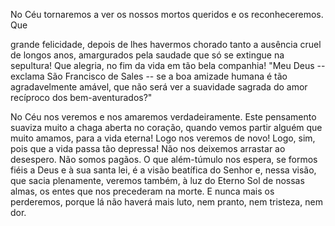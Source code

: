 
No Céu tornaremos a ver os nossos mortos queridos e os reconheceremos. Que

grande felicidade, depois de lhes havermos chorado tanto a ausência cruel de longos anos, amargurados pela saudade que só se extingue na sepultura! Que alegria, no fim da vida em tão bela companhia! "Meu Deus -- exclama São Francisco de Sales -- se a boa amizade humana é tão agradavelmente amável, que não será ver a suavidade sagrada do amor recíproco dos bem-aventurados?"

No Céu nos veremos e nos amaremos verdadeiramente. Este pensamento suaviza muito a chaga aberta no coração, quando vemos partir alguém que muito amamos, para a vida eterna! Logo nos veremos de novo! Logo, sim, pois que a vida passa tão depressa! Não nos deixemos arrastar ao desespero. Não somos pagãos. O que além-túmulo nos espera, se formos fiéis a Deus e à sua santa lei, é a visão beatífica do Senhor e, nessa visão, que sacia plenamente, veremos também, à luz do Eterno Sol de nossas almas, os entes que nos precederam na morte. E nunca mais os perderemos, porque lá não haverá mais luto, nem pranto, nem tristeza, nem dor.

